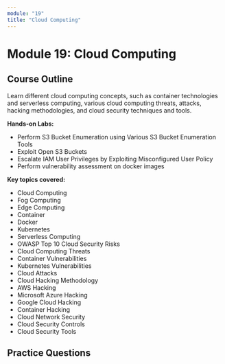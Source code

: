 ```yaml
---
module: "19"
title: "Cloud Computing"
---
```


# Module 19: Cloud Computing

## Course Outline

Learn different cloud computing concepts, such as container technologies and serverless computing, various cloud computing threats, attacks, hacking methodologies, and cloud security techniques and tools.

**Hands-on Labs:**

- Perform S3 Bucket Enumeration using Various S3 Bucket Enumeration Tools
- Exploit Open S3 Buckets
- Escalate IAM User Privileges by Exploiting Misconfigured User Policy
- Perform vulnerability assessment on docker images

**Key topics covered:**

- Cloud Computing
- Fog Computing
- Edge Computing
- Container
- Docker
- Kubernetes
- Serverless Computing
- OWASP Top 10 Cloud Security Risks
- Cloud Computing Threats
- Container Vulnerabilities
- Kubernetes Vulnerabilities
- Cloud Attacks
- Cloud Hacking Methodology
- AWS Hacking
- Microsoft Azure Hacking
- Google Cloud Hacking
- Container Hacking
- Cloud Network Security
- Cloud Security Controls
- Cloud Security Tools

## Practice Questions

